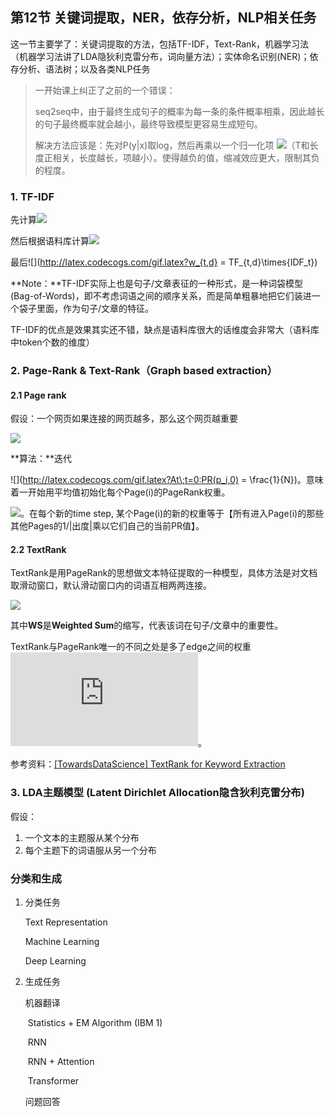 ## 第12节 关键词提取，NER，依存分析，NLP相关任务

这一节主要学了：关键词提取的方法，包括TF-IDF，Text-Rank，机器学习法（机器学习法讲了LDA隐狄利克雷分布，词向量方法）；实体命名识别(NER)；依存分析、语法树；以及各类NLP任务

> 一开始课上纠正了之前的一个错误：
>
> seq2seq中，由于最终生成句子的概率为每一条的条件概率相乘，因此越长的句子最终概率就会越小，最终导致模型更容易生成短句。
>
> 解决方法应该是：先对P(y|x)取log，然后再乘以一个归一化项 ![](http://latex.codecogs.com/gif.latex?\frac{1}{T^\alpha})（T和长度正相关，长度越长，项越小）。使得越负的值，缩减效应更大，限制其负的程度。



### 1. TF-IDF

先计算![](http://latex.codecogs.com/gif.latex?TermFrequency_{t,d}=\begin{cases}tf_{t,d}=count(t,d)\\tf_{t,d}=log_{10}{count(t,d)+1}\end{cases})

然后根据语料库计算![](http://latex.codecogs.com/gif.latex?InverseDocumentFrequency(IDF)_{t}=log_{10}{\frac{N}{n_{t}}})

最后![](http://latex.codecogs.com/gif.latex?w_{t,d} = TF_{t,d}\times{IDF_t})

**Note：**TF-IDF实际上也是句子/文章表征的一种形式，是一种词袋模型(Bag-of-Words)，即不考虑词语之间的顺序关系，而是简单粗暴地把它们装进一个袋子里面，作为句子/文章的特征。

TF-IDF的优点是效果其实还不错，缺点是语料库很大的话维度会非常大（语料库中token个数的维度）

### 2. Page-Rank & Text-Rank（Graph based extraction）

#### 2.1 Page rank

假设：一个网页如果连接的网页越多，那么这个网页越重要

![](http://uricc.ga/images/2019/12/31/_20191231214446.png)

**算法：**迭代

![](http://latex.codecogs.com/gif.latex?At\;t=0:PR(p_i,0) = \frac{1}{N})。意味着一开始用平均值初始化每个Page(i)的PageRank权重。

![](http://latex.codecogs.com/gif.latex?At\;each\;time\;step:\;PR(Pi,t+1)=(1-d)+d*\sum_{j\in{In(P_i)}}{\frac{1}{|Out(P_j)|}PR(P_j,t)})。在每个新的time step, 某个Page(i)的新的权重等于【所有进入Page(i)的那些其他Pages的1/|出度|乘以它们自己的当前PR值】。

#### 2.2 TextRank

TextRank是用PageRank的思想做文本特征提取的一种模型，具体方法是对文档取滑动窗口，默认滑动窗口内的词语互相两两连接。

![](http://latex.codecogs.com/gif.latex?WS(V_i)=(1-d)+d*\sum_{j\in{In(V_i)}}{\frac{w_{ji}}{\sum_{V_k\in{Out(V_j)}}{w_{jk}}}WS(V_j)})

其中**WS**是**Weighted Sum**的缩写，代表该词在句子/文章中的重要性。

TextRank与PageRank唯一的不同之处是多了edge之间的权重![](http://latex.codecogs.com/gif.latex?w)。

参考资料：[[TowardsDataScience] TextRank for Keyword Extraction](https://towardsdatascience.com/textrank-for-keyword-extraction-by-python-c0bae21bcec0)

### 3. LDA主题模型 (Latent Dirichlet Allocation隐含狄利克雷分布) 

假设：

1. 一个文本的主题服从某个分布
2. 每个主题下的词语服从另一个分布





### 分类和生成

1. 分类任务

   Text Representation

   Machine Learning

   Deep Learning

2. 生成任务

   机器翻译

   ​		Statistics + EM Algorithm (IBM 1)

   ​		RNN

   ​		RNN + Attention

   ​		Transformer

   问题回答

   ​		

